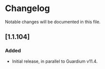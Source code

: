 
# Changelog
Notable changes will be documented in this file.



## [1.1.104]

### Added
- Initial release, in parallel to Guardium v11.4.
